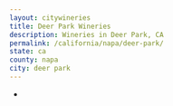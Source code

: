 ```yaml
---
layout: citywineries
title: Deer Park Wineries
description: Wineries in Deer Park, CA
permalink: /california/napa/deer-park/
state: ca
county: napa
city: deer park
---
```

-
